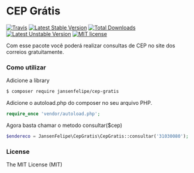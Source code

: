 # CEP Grátis
[![Travis](https://travis-ci.org/jansenfelipe/cep-gratis.svg?branch=2.0)](https://travis-ci.org/jansenfelipe/cep-gratis)
[![Latest Stable Version](https://poser.pugx.org/jansenfelipe/cep-gratis/v/stable.svg)](https://packagist.org/packages/jansenfelipe/cep-gratis) 
[![Total Downloads](https://poser.pugx.org/jansenfelipe/cep-gratis/downloads.svg)](https://packagist.org/packages/jansenfelipe/cep-gratis) 
[![Latest Unstable Version](https://poser.pugx.org/jansenfelipe/cep-gratis/v/unstable.svg)](https://packagist.org/packages/jansenfelipe/cep-gratis)
[![MIT license](https://img.shields.io/dub/l/vibe-d.svg)](http://opensource.org/licenses/MIT)

Com esse pacote você poderá realizar consultas de CEP no site dos correios gratuitamente.

### Como utilizar

Adicione a library

```sh
$ composer require jansenfelipe/cep-gratis
```
    
Adicione o autoload.php do composer no seu arquivo PHP.

```php
require_once 'vendor/autoload.php';  
```

Agora basta chamar o metodo consultar($cep)

```php
$endereco = JansenFelipe\CepGratis\CepGratis::consultar('31030080'); 
```

### License

The MIT License (MIT)

